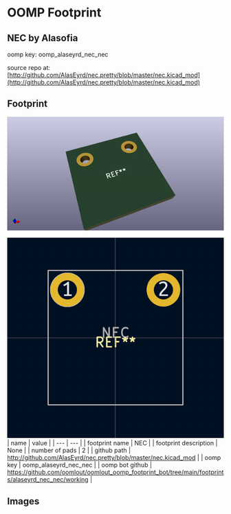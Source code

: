 # OOMP Footprint  
## NEC  by Alasofia  
  
oomp key: oomp_alaseyrd_nec_nec  
  
source repo at: [http://github.com/AlasEyrd/nec.pretty/blob/master/nec.kicad_mod](http://github.com/AlasEyrd/nec.pretty/blob/master/nec.kicad_mod)  
## Footprint  
  
[![working_kicad_pcb_3d.png](working_kicad_pcb_3d_600.png)](working_kicad_pcb_3d.png)  
  
[![working.png](working_600.png)](working.png)  
| name | value | 
| --- | --- | 
| footprint name | NEC | 
| footprint description | None | 
| number of pads | 2 | 
| github path | http://github.com/AlasEyrd/nec.pretty/blob/master/nec.kicad_mod | 
| oomp key | oomp_alaseyrd_nec_nec | 
| oomp bot github | https://github.com/oomlout/oomlout_oomp_footprint_bot/tree/main/footprints/alaseyrd_nec_nec/working | 
## Images  

